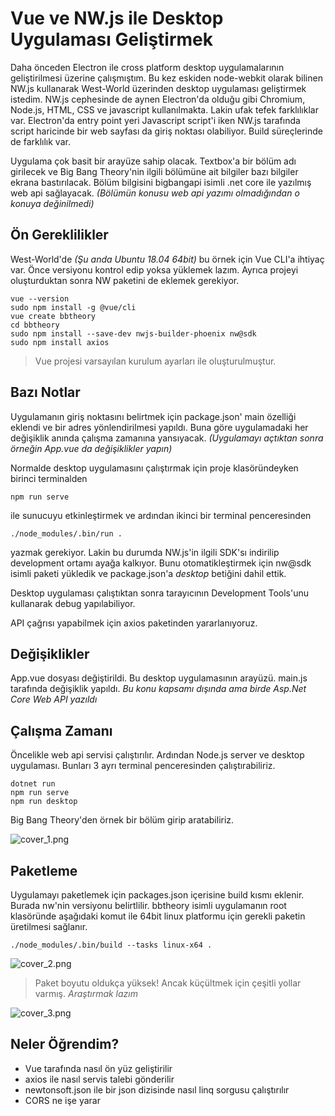 # Vue ve NW.js ile Desktop Uygulaması Geliştirmek

Daha önceden Electron ile cross platform desktop uygulamalarının geliştirilmesi üzerine çalışmıştım. Bu kez eskiden node-webkit olarak bilinen NW.js kullanarak West-World üzerinden desktop uygulaması geliştirmek istedim. NW.js cephesinde de aynen Electron'da olduğu gibi Chromium, Node.js, HTML, CSS ve javascript kullanılmakta. Lakin ufak tefek farklılıklar var. Electron'da entry point yeri Javascript script'i iken NW.js tarafında script haricinde bir web sayfası da giriş noktası olabiliyor. Build süreçlerinde de farklılık var.

Uygulama çok basit bir arayüze sahip olacak. Textbox'a bir bölüm adı girilecek ve Big Bang Theory'nin ilgili bölümüne ait bilgiler bazı bilgiler ekrana bastırılacak. Bölüm bilgisini bigbangapi isimli .net core ile yazılmış web api sağlayacak. _(Bölümün konusu web api yazımı olmadığından o konuya değinilmedi)_

## Ön Gereklilikler

West-World'de _(Şu anda Ubuntu 18.04 64bit)_ bu örnek için Vue CLI'a ihtiyaç var. Önce versiyonu kontrol edip yoksa yüklemek lazım. Ayrıca projeyi oluşturduktan sonra NW paketini de eklemek gerekiyor.

```
vue --version
sudo npm install -g @vue/cli
vue create bbtheory
cd bbtheory
sudo npm install --save-dev nwjs-builder-phoenix nw@sdk
sudo npm install axios
```

>Vue projesi varsayılan kurulum ayarları ile oluşturulmuştur.

## Bazı Notlar

Uygulamanın giriş noktasını belirtmek için package.json' main özelliği eklendi ve bir adres yönlendirilmesi yapıldı. Buna göre uygulamadaki her değişiklik anında çalışma zamanına yansıyacak. _(Uygulamayı açtıktan sonra örneğin App.vue da değişiklikler yapın)_

Normalde desktop uygulamasını çalıştırmak için proje klasöründeyken birinci terminalden

```
npm run serve
```

ile sunucuyu etkinleştirmek ve ardından ikinci bir terminal penceresinden 

```
./node_modules/.bin/run .
```

yazmak gerekiyor. Lakin bu durumda NW.js'in ilgili SDK'sı indirilip development ortamı ayağa kalkıyor. Bunu otomatikleştirmek için nw@sdk isimli paketi yükledik ve package.json'a _desktop_ betiğini dahil ettik. 

Desktop uygulaması çalıştıktan sonra tarayıcının Development Tools'unu kullanarak debug yapılabiliyor.

API çağrısı yapabilmek için axios paketinden yararlanıyoruz.

## Değişiklikler

App.vue dosyası değiştirildi. Bu desktop uygulamasının arayüzü.
main.js tarafında değişiklik yapıldı.
_Bu konu kapsamı dışında ama birde Asp.Net Core Web API yazıldı_

## Çalışma Zamanı

Öncelikle web api servisi çalıştırılır. Ardından Node.js server ve desktop uygulaması. Bunları 3 ayrı terminal penceresinden çalıştırabiliriz.

```
dotnet run
npm run serve
npm run desktop
```

Big Bang Theory'den örnek bir bölüm girip aratabiliriz.

![cover_1.png](cover_1.png)

## Paketleme

Uygulamayı paketlemek için packages.json içerisine build kısmı eklenir. Burada nw'nin versiyonu belirtlilir. bbtheory isimli uygulamanın root klasöründe aşağıdaki komut ile 64bit linux platformu için gerekli paketin üretilmesi sağlanır.

```
./node_modules/.bin/build --tasks linux-x64 .
```

![cover_2.png](cover_2.png)

>Paket boyutu oldukça yüksek! Ancak küçültmek için çeşitli yollar varmış. _Araştırmak lazım_

![cover_3.png](cover_3.png)

## Neler Öğrendim?

- Vue tarafında nasıl ön yüz geliştirilir
- axios ile nasıl servis talebi gönderilir
- newtonsoft.json ile bir json dizisinde nasıl linq sorgusu çalıştırılır
- CORS ne işe yarar

